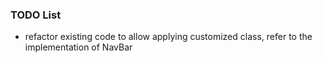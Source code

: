 ### TODO List
* refactor existing code to allow applying customized class, refer to the implementation of NavBar    
 